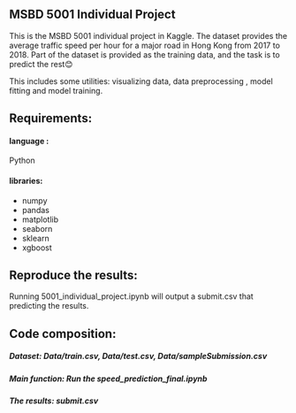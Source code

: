 MSBD 5001 Individual Project
-----------------------

This is the MSBD 5001 individual project in Kaggle. The dataset provides the average traffic speed per hour for a major road in Hong Kong from 2017 to 2018. Part of the dataset is provided as the training data, and the task is to predict the rest:blush:<br>

This includes some utilities: visualizing data, data preprocessing , model fitting and model training.<br>

Requirements:
-------------
#### language : 
Python<br>
#### libraries:
  * numpy 
  * pandas 
  * matplotlib
  * seaborn 
  * sklearn
  * xgboost 

Reproduce the results:
----------------------
Running 5001_individual_project.ipynb will output a submit.csv that predicting the results. 

Code composition:
----------------
##### Dataset: Data/train.csv, Data/test.csv, Data/sampleSubmission.csv <br>
##### Main function: Run the speed_prediction_final.ipynb <br>
##### The results: submit.csv

